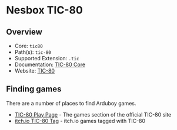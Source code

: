 # Nesbox TIC-80

## Overview

- Core: `tic80`
- Path(s): `tic-80`
- Supported Extension: `.tic`
- Documentation: [TIC-80 Core](https://docs.libretro.com/library/tic80/)
- Website: [TIC-80](https://tic80.com/)

## Finding games

There are a number of places to find Arduboy games.

- [TIC-80 Play Page](https://tic80.com/play) - The games section of the official TIC-80 site
- [itch.io TIC-80 Tag](https://itch.io/games/tag-tic-80) - itch.io games tagged with TIC-80

